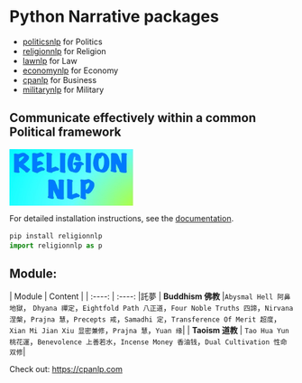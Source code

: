 # Python Narrative packages
- [politicsnlp](https://pypi.org/project/politicsnlp/) for Politics
- [religionnlp](https://pypi.org/project/religionnlp/) for Religion
- [lawnlp](https://pypi.org/project/lawnlp/) for Law
- [economynlp](https://pypi.org/project/economynlp/) for Economy
- [cpanlp](https://pypi.org/project/cpanlp/) for Business
- [militarynlp](https://pypi.org/project/militarynlp/) for Military

## Communicate effectively within a common Political framework
 <img src="https://raw.githubusercontent.com/python-narrative/religionnlp/main/religion.jpg" width = "220" height = "100" 
alt="logo" align=center />

For detailed installation instructions, see the
[documentation](https://cpanlp.com/documentation).


```python
pip install religionnlp
import religionnlp as p
```

## Module:
|  Module   | Content  |
|  :----:  | :----:  |託夢
| **Buddhism 佛教**  |`Abysmal Hell 阿鼻地獄`， `Dhyana 禪定`，`Eightfold Path 八正道`，`Four Noble Truths 四諦`，`Nirvana 涅槃`，`Prajna 慧`，`Precepts 戒`，`Samadhi 定`，`Transference Of Merit 超度`，`Xian Mi Jian Xiu 显密兼修`，`Prajna 慧`，`Yuan 缘`|
| **Taoism 道教**  | `Tao Hua Yun桃花運`，`Benevolence 上善若水`，`Incense Money 香油钱`，`Dual Cultivation 性命双修`|

Check out: https://cpanlp.com